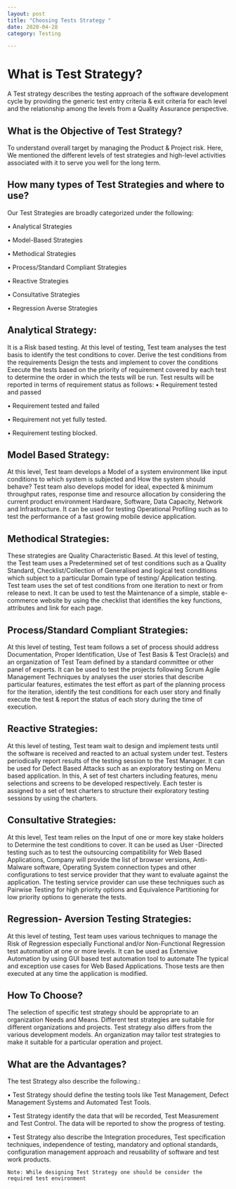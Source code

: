 ```yaml
---
layout: post
title: "Choosing Tests Strategy "
date: 2020-04-28
category: Testing

---
```

# What is Test Strategy?
A Test strategy describes the testing approach of the software development cycle by
providing the generic test entry criteria & exit criteria for each level and the relationship
among the levels from a Quality Assurance perspective.

## What is the Objective of Test Strategy?

To understand overall target by managing the Product & Project risk. Here, We
mentioned the different levels of test strategies and high-level activities associated with
it to serve you well for the long term.
## How many types of Test Strategies and where to use?
Our Test Strategies are broadly categorized under the following:

• Analytical Strategies

• Model-Based Strategies

• Methodical Strategies

• Process/Standard Compliant Strategies

• Reactive Strategies

• Consultative Strategies

• Regression Averse Strategies 

## Analytical Strategy:
It is a Risk based testing. At this level of testing, Test team analyses the test basis to
identify the test conditions to cover.
Derive the test conditions from the requirements Design the tests and implement to
cover the conditions Execute the tests based on the priority of requirement covered by
each test to determine the order in which the tests will be run. Test results will be
reported in terms of requirement status as follows:
• Requirement tested and passed

• Requirement tested and failed

• Requirement not yet fully tested.

• Requirement testing blocked.

## Model Based Strategy:
At this level, Test team develops a Model of a system environment like input
conditions to which system is subjected and How the system should behave? Test team
also develops model for ideal, expected & minimum throughput rates, response time
and resource allocation by considering the current product environment Hardware,
Software, Data Capacity, Network and Infrastructure.
It can be used for testing Operational Profiling such as to test the performance of a fast
growing mobile device application.
## Methodical Strategies:
These strategies are Quality Characteristic Based. At this level of testing, the Test team
uses a Predetermined set of test conditions such as a Quality Standard,
Checklist/Collection of Generalised and logical test conditions which subject to a
particular Domain type of testing/ Application testing. Test team uses the set of test
conditions from one iteration to next or from release to next.
It can be used to test the Maintenance of a simple, stable e-commerce website by using
the checklist that identifies the key functions, attributes and link for each page.

## Process/Standard Compliant Strategies:
At this level of testing, Test team follows a set of process should address
Documentation, Proper Identification, Use of Test Basis & Test Oracle(s) and an
organization of Test Team defined by a standard committee or other panel of experts.
It can be used to test the projects following Scrum Agile Management Techniques by
analyses the user stories that describe particular features, estimates the test effort as
part of the planning process for the iteration, identify the test conditions for each user 
story and finally execute the test & report the status of each story during the time of
execution.
## Reactive Strategies:
At this level of testing, Test team wait to design and implement tests until the software is
received and reacted to an actual system under test. Testers periodically report results
of the testing session to the Test Manager.
It can be used for Defect Based Attacks such as an exploratory testing on Menu based
application. In this, A set of test charters including features, menu selections and
screens to be developed respectively. Each tester is assigned to a set of test charters to
structure their exploratory testing sessions by using the charters.
## Consultative Strategies:
At this level, Test team relies on the Input of one or more key stake holders to
Determine the test conditions to cover. It can be used as User -Directed testing such as
to test the outsourcing compatibility for Web Based Applications, Company will provide
the list of browser versions, Anti-Malware software, Operating System connection types
and other configurations to test service provider that they want to evaluate against the
application. The testing service provider can use these techniques such as Pairwise
Testing for high priority options and Equivalence Partitioning for low priority options to
generate the tests.
## Regression- Aversion Testing Strategies:
At this level of testing, Test team uses various techniques to manage the Risk of
Regression especially Functional and/or Non-Functional Regression test automation at
one or more levels.
It can be used as Extensive Automation by using GUI based test
automation tool to automate The typical and exception use cases for Web
Based Applications. Those tests are then executed at any time the
application is modified.
## How To Choose?
The selection of specific test strategy should be appropriate to an organization Needs
and Means. Different test strategies are suitable for different organizations and projects.
Test strategy also differs from the various development models. An organization may
tailor test strategies to make it suitable for a particular operation and project.
## What are the Advantages?
The test Strategy also describe the following.:

• Test Strategy should define the testing tools like Test Management, Defect
Management Systems and Automated Test Tools.

• Test Strategy identify the data that will be recorded, Test Measurement and Test
Control. The data will be reported to show the progress of testing.

• Test Strategy also describe the Integration procedures, Test specification
techniques, independence of testing, mandatory and optional standards,
configuration management approach and reusability of software and test work
products.

`Note: While designing Test Strategy one should be consider the required test
environment`

